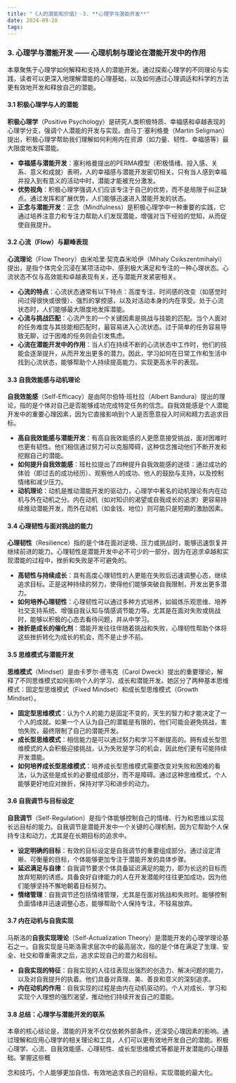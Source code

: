 ```yaml
---
title: "《人的潜能和价值》-3. **心理学与潜能开发**"
date: 2024-09-28
tags: 
---
```

### 3. **心理学与潜能开发** —— 心理机制与理论在潜能开发中的作用

本章聚焦于心理学如何解释和支持人的潜能开发。通过探索心理学的不同理论与实践，读者可以更深入地理解潜能的心理基础，以及如何通过心理调适和科学的方法更有效地开发和释放自己的潜能。

#### 3.1 **积极心理学与人的潜能**

**积极心理学**（Positive Psychology）是研究人类积极特质、幸福感和卓越表现的心理学分支，强调个人潜能的开发与实现。由马丁·塞利格曼（Martin Seligman）提出，积极心理学帮助我们理解如何利用内在资源（如力量、韧性、幸福感等）最大限度地发挥潜能。

- **幸福感与潜能开发**：塞利格曼提出的PERMA模型（积极情绪、投入感、关系、意义和成就）表明，人的幸福感与潜能开发密切相关。只有当人感到幸福并投入到有意义的活动中时，潜能才能被充分激发。
- **优势视角**：积极心理学强调人们应该专注于自己的优势，而不是局限于纠正缺点。通过发挥和扩展优势，人们能够迅速进入潜能开发的状态。
- **正念与潜能开发**：正念（Mindfulness）是积极心理学中一种重要的实践，它通过培养注意力和专注力帮助人们发现潜能，增强对当下经验的觉知，从而促使自我提升。

#### 3.2 **心流（Flow）与巅峰表现**

**心流理论**（Flow Theory）由米哈里·契克森米哈伊（Mihaly Csikszentmihalyi）提出，是指个体完全沉浸在某项活动中、感到极大满足和专注的一种心理状态。心流状态不仅与高效能和卓越表现有关，还与潜能开发紧密相关。

- **心流的特点**：心流状态通常有以下特点：高度专注、时间感的改变（如感觉时间过得很快或很慢）、强烈的掌控感，以及对活动本身的内在享受。处于心流状态时，人们能够最大限度地发挥潜能。
- **心流与挑战匹配**：心流产生的一个关键因素是挑战与技能的匹配。当个人面对的任务难度与其技能相匹配时，最容易进入心流状态。过于简单的任务容易导致无聊，过于困难的任务则会引发焦虑。
- **心流在潜能开发中的作用**：当人们在持续不断的心流状态中工作时，他们的技能会逐渐提升，从而开发出更多的潜力。因此，学习如何在日常工作和生活中找到心流状态，能够帮助个人持续提高能力，实现更高水平的表现。

#### 3.3 **自我效能感与动机理论**

**自我效能感**（Self-Efficacy）是由阿尔伯特·班杜拉（Albert Bandura）提出的理论，指的是个体对自己是否能够成功完成特定任务的信念。自我效能感是个人潜能开发中的重要心理因素，因为它直接影响到个人是否愿意投入时间和精力去追求目标。

- **高自我效能感与潜能开发**：有高自我效能感的人更愿意接受挑战，面对困难时也更有韧性。他们相信通过努力可以克服障碍，这种信念推动他们不断开发和挖掘自己的潜能。
- **如何提升自我效能感**：班杜拉提出了四种提升自我效能感的途径：通过成功的体验（即过去的成功经历）、观察他人的成功、他人的鼓励与支持，以及控制情绪和减少压力。
- **动机理论**：动机是推动潜能开发的驱动力，心理学中著名的动机理论有内在动机与外在动机之分。内在动机（如对知识的渴望或自我成长的追求）更容易持续推动潜能开发，而外在动机（如金钱、地位）则可能只是短期的激励因素。

#### 3.4 **心理韧性与面对挑战的能力**

**心理韧性**（Resilience）指的是个体在面对逆境、压力或挑战时，能够迅速恢复并继续前进的能力。心理韧性是潜能开发中必不可少的一部分，因为在追求卓越和实现潜能的过程中，挫折和失败是不可避免的。

- **高韧性与持续成长**：具有高度心理韧性的人更能在失败后迅速调整心态，继续追求目标。正是这种持续的努力，使得他们能够突破自我限制，开发出更多潜力。
- **如何培养心理韧性**：心理韧性可以通过多种方式培养，如锻炼乐观思维、培养社交支持系统、增强自我认知与情感调节能力等。尤其是在面对失败或挑战时，能够以积极的心态去看待问题，并从中学习。
- **挫折是成长的催化剂**：潜能开发往往伴随着挑战和失败，心理韧性帮助个体将这些挫折转化为成长的机会，而不是止步不前。

#### 3.5 **思维模式与潜能开发**

**思维模式**（Mindset）是由卡罗尔·德韦克（Carol Dweck）提出的重要理论，解释了不同思维模式如何影响个人的学习、成长和潜能开发。她区分了两种基本思维模式：固定型思维模式（Fixed Mindset）和成长型思维模式（Growth Mindset）。

- **固定型思维模式**：认为个人的能力是固定不变的，天生的智力和才能决定了一个人的成就。如果一个人认为自己的潜能是有限的，他们可能会避免挑战，害怕失败，最终限制了自己的潜能开发。
- **成长型思维模式**：相信能力是可以通过努力和学习不断提高的。拥有成长型思维模式的人会积极迎接挑战，认为失败是学习的机会，因此他们更有可能持续开发潜能。
- **如何培养成长型思维模式**：培养成长型思维模式需要改变对失败和困难的看法，认为这些是成长的必要组成部分，而不是障碍。通过这种思维模式，个人能够更好地应对挫折，保持对学习和进步的动力。

#### 3.6 **自我调节与目标设定**

**自我调节**（Self-Regulation）是指个体能够控制自己的情绪、行为和思维以实现长远目标的能力。自我调节是潜能开发中一个关键的心理机制，因为它帮助个人保持专注和动力，尤其是在长期目标的追求中。

- **设定明确的目标**：有效的目标设定是自我调节的重要组成部分。通过设定清晰、可衡量的目标，个体能够更加专注于潜能开发的具体步骤。
- **延迟满足与自律**：自我调节要求个体具备延迟满足的能力，即为长远的目标而放弃短期的诱惑。具备良好自律能力的人在开发潜能时往往更加成功，因为他们能够坚持不懈地朝着目标努力。
- **情绪管理**：自我调节还包括情绪管理，尤其是在面对挑战和失败时。能够控制负面情绪并迅速调整心态，能够帮助个人保持专注，不轻易放弃。

#### 3.7 **内在动机与自我实现**

马斯洛的**自我实现理论**（Self-Actualization Theory）是潜能开发的心理学理论基石之一。自我实现是马斯洛需求层次中的最高层次，指的是个体在满足了生理、安全、社交和尊重需求之后，追求实现自己的潜力和目标。

- **自我实现的特征**：自我实现的人往往表现出强烈的创造力、解决问题的能力，以及对自我提升的执着。他们具备对真理、美、善良和意义的深刻追求。
- **内在动机的作用**：自我实现的过程是由内在动机驱动的。个人对成长、学习和实现个人理想的强烈渴望，推动他们持续开发自己的潜能。

#### 3.8 **总结：心理学与潜能开发的联系**

本章的核心结论是，潜能的开发不仅仅依赖外部条件，还深受心理因素的影响。通过理解和应用心理学的相关理论和工具，人们可以更有效地开发自己的潜能。积极心理学、心流、自我效能感、心理韧性、成长型思维模式等都是开发潜能的心理基础。掌握这些概

念和技巧，个人能够更加自信、有效地追求自己的目标，实现潜能的最大化。